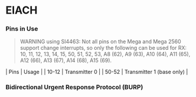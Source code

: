 # EIACH

### Pins in Use

> WARNING using SI4463: Not all pins on the Mega and Mega 2560
> support change interrupts, so only the following
> can be used for RX: 10, 11, 12, 13, 14, 15,
> 50, 51, 52, 53, A8 (62), A9 (63), A10 (64),
> A11 (65), A12 (66), A13 (67), A14 (68), A15 (69).

|   Pins    |   Usage                       |
|   10-12   |   Transmitter 0               |
|   50-52   |   Transmitter 1 (base only)   |

### Bidirectional Urgent Response Protocol (BURP)